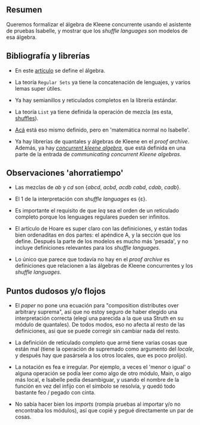 
## Resumen

Queremos formalizar el álgebra de Kleene concurrente usando el asistente de pruebas Isabelle, y mostrar que los _shuffle languages_ son modelos de esa álgebra.

## Bibliografía y librerías

* En este [artículo](https://opus.bibliothek.uni-augsburg.de/opus4/frontdoor/deliver/index/docId/68908/file/CKACONCUR.pdf) se
  define el álgebra. 
  
* La teoría `Regular Sets` ya tiene la concatenación de lenguajes, y varios lemas super útiles.

* Ya hay semianillos y reticulados completos en la librería estándar.

* La teoría  `List`  ya tiene definida la operación de mezcla (es esta, [shuffles](https://isabelle.in.tum.de/library/HOL/HOL/List.html#List.shuffles|const)).

* [Acá](https://planetmath.org/shuffleoflanguages) está eso mismo definido, pero en 'matemática normal no Isabelle'.

* Ya hay librerías de quantales y álgebras de Kleene en el _proof archive_. Además, ya hay [_concurrent kleene algebra_](https://www.isa-afp.org/sessions/c2ka_distributedsystems/#CKA), que está definida en una parte de la entrada de _communicating concurrent Kleene algebras_.

## Observaciones 'ahorratiempo'

* Las mezclas de _ab_ y _cd_ son {_abcd_, _acbd_, _acdb_ _cabd_, _cdab_, _cadb_}.

* El 1 de la interpretación con _shuffle languages_ es {ε}.

* Es importante el requisito de que _leq_ sea el orden de un reticulado completo porque los lenguages regulares pueden ser infinitos.

* El artículo de Hoare es super claro con las definiciones, y están todas bien ordenaditas en dos partes: el apéndice A, y la sección que los define.
  Después la parte de los modelos es mucho más 'pesada', y no incluye definiciones relevantes para los _shuffle languages_.

* Lo único que parece que todavía no hay en el _proof archive_ es definiciones que relacionen a las álgebras de Kleene concurrentes y los _shuffle languages_.

## Puntos dudosos y/o flojos

* El _paper_ no pone una ecuación para "composition distributes over arbitrary suprema", así que no estoy seguro de haber elegido una
  interpretación correcta (elegí una parecida a la que usa Struth en su módulo de quantales). De todos modos, eso no afecta al resto de las
  definiciones, asi que se puede corregir sin cambiar nada del resto.

* La definición de reticulado completo que armé tiene varias cosas que están mal (tiene la operación de supremado como argumento
  del _locale_, y después hay que pasársela a los otros locales, que es poco prolijo).

* La notación es fea e irregular. Por ejemplo, a veces el 'menor o igual' o alguna operación se podía leer como algo de otro módulo,
  Main, o algo más local, e Isabelle pedía desambiguar, y usando el nombre de la función en vez del infijo con el símbolo se resolvía,
  y quedó todo bastante feo / pegado con cinta.

* No sabía hacer bien los _imports_ (rompía pruebas al importar y/o no encontraba los módulos), así que copié y pegué directamente
  un par de cosas.

